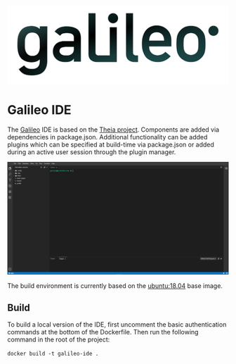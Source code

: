 [![alt](./galileo_pres.png)](https://hypernetlabs.io/galileo)

# Galileo IDE

The [Galileo](https://hypernetlabs.io/galileo/) IDE is based on the [Theia project](https://theia-ide.org/).
Components are added via dependencies in package.json. Additional functionality can be added plugins which can
be specified at build-time via package.json or added during an active user session through the plugin manager.

![alt](./screenshot.png)

The build environment is currently based on the [ubuntu:18.04](https://hub.docker.com/_/ubuntu)
base image.

## Build

To build a local version of the IDE, first uncomment the basic authentication commands at
the bottom of the Dockerfile. Then run the following command in the root of the project:

`docker build -t galileo-ide .`
